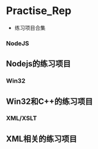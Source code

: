 ﻿Practise_Rep
=============================
* 练习项目合集

### NodeJS ###

Nodejs的练习项目
---

### Win32 ###

Win32和C++的练习项目
---

### XML/XSLT ###

XML相关的练习项目
---